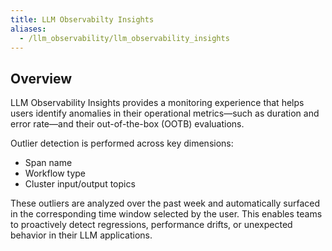 ```yaml
---
title: LLM Observabilty Insights
aliases:
  - /llm_observability/llm_observability_insights
---
```

## Overview

LLM Observability Insights provides a monitoring experience that helps users identify anomalies in their operational metrics—such as duration and error rate—and their out-of-the-box (OOTB) evaluations.

Outlier detection is performed across key dimensions:
- Span name
- Workflow type
- Cluster input/output topics

These outliers are analyzed over the past week and automatically surfaced in the corresponding time window selected by the user. This enables teams to proactively detect regressions, performance drifts, or unexpected behavior in their LLM applications.

